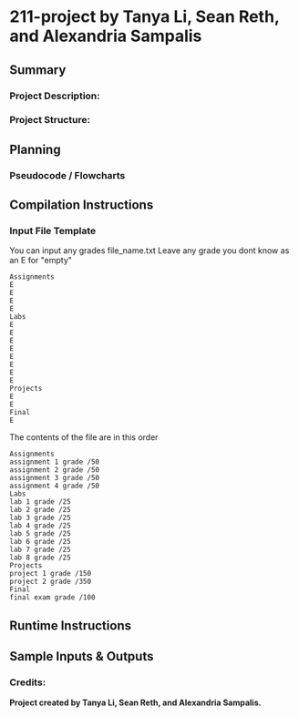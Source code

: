 # 211-project by Tanya Li, Sean Reth, and Alexandria Sampalis

## Summary
### Project Description:

### Project Structure:

## Planning
### Pseudocode / Flowcharts

## Compilation Instructions

### Input File Template

You can input any grades file_name.txt
Leave any grade you dont know as an E for "empty"
```
Assignments
E
E
E
E
Labs
E
E
E
E
E
E
E
E
Projects
E
E
Final
E
```
The contents of the file are in this order
```
Assignments
assignment 1 grade /50
assignment 2 grade /50
assignment 3 grade /50
assignment 4 grade /50
Labs
lab 1 grade /25
lab 2 grade /25
lab 3 grade /25
lab 4 grade /25
lab 5 grade /25
lab 6 grade /25
lab 7 grade /25
lab 8 grade /25
Projects
project 1 grade /150
project 2 grade /350
Final
final exam grade /100
```


## Runtime Instructions

## Sample Inputs & Outputs

### Credits:
**Project created by Tanya Li, Sean Reth, and Alexandria Sampalis.** <br />
<br />
